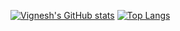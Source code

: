 [![Vignesh's GitHub stats](https://github-readme-stats.vercel.app/api?username=vigneshd332)](https://github.com/anuraghazra/github-readme-stats)
[![Top Langs](https://github-readme-stats.vercel.app/api/top-langs/?username=vigneshd332)](https://github.com/anuraghazra/github-readme-stats)
